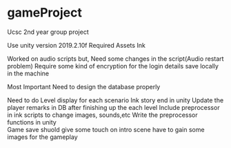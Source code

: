 # gameProject
Ucsc 2nd year group project


Use unity version 2019.2.10f
Required Assets
  Ink

Worked on audio scripts but, Need some changes in the script(Audio restart problem)
Require some kind of encryption for the login details save locally in the machine

Most Important 
  Need to design the database properly

Need to do
  Level display for each scenario
  Ink story end in unity
  Update the player remarks in DB after finishing up the each level
  Include preprocessor in ink scripts to change images, sounds,etc
  Write the preprocessor functions in unity  
  Game save 
  shuold give some touch on intro scene
  have to gain some images for the gameplay 


